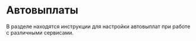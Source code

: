 # Автовыплаты

В разделе находятся инструкции для настройки автовыплат при работе с различными сервисами.
